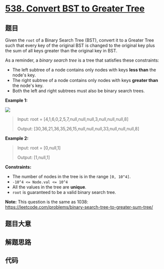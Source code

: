 # [538. Convert BST to Greater Tree](https://leetcode.com/problems/convert-bst-to-greater-tree/)

## 题目

Given the `root` of a Binary Search Tree (BST), convert it to a Greater Tree
such that every key of the original BST is changed to the original key plus
the sum of all keys greater than the original key in BST.

As a reminder, a _binary search tree_ is a tree that satisfies these
constraints:

- The left subtree of a node contains only nodes with keys **less than** the node's key.
- The right subtree of a node contains only nodes with keys **greater than** the node's key.
- Both the left and right subtrees must also be binary search trees.

**Example 1:**

![](https://assets.leetcode.com/uploads/2019/05/02/tree.png)

> Input: root = [4,1,6,0,2,5,7,null,null,null,3,null,null,null,8]
>
> Output: [30,36,21,36,35,26,15,null,null,null,33,null,null,null,8]

**Example 2:**

> Input: root = [0,null,1]
>
> Output: [1,null,1]

**Constraints:**

- The number of nodes in the tree is in the range `[0, 10^4]`.
- `-10^4 <= Node.val <= 10^4`
- All the values in the tree are **unique**.
- `root` is guaranteed to be a valid binary search tree.

**Note:** This question is the same as 1038:
<https://leetcode.com/problems/binary-search-tree-to-greater-sum-tree/>

## 题目大意

## 解题思路

## 代码

```javascript

```

